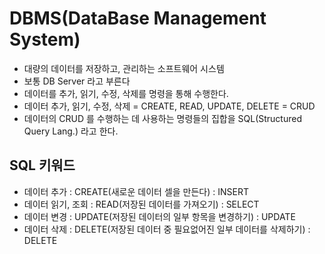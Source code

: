 # DBMS(DataBase Management System)

- 대량의 데이터를 저장하고, 관리하는 소프트웨어 시스템
- 보통 DB Server 라고 부른다
- 데이터를 추가, 읽기, 수정, 삭제를 명령을 통해 수행한다.
- 데이터 추가, 읽기, 수정, 삭제 = CREATE, READ, UPDATE, DELETE = CRUD
- 데이터의 CRUD 를 수행하는 데 사용하는 명령들의 집합을 SQL(Structured Query Lang.) 라고 한다.

## SQL 키워드

- 데이터 추가 : CREATE(새로운 데이터 셀을 만든다) : INSERT
- 데이터 읽기, 조회 : READ(저장된 데이터를 가져오기) : SELECT
- 데이터 변경 : UPDATE(저장된 데이터의 일부 항목을 변경하기) : UPDATE
- 데이터 삭제 : DELETE(저장된 데이터 중 필요없어진 일부 데이터를 삭제하기) : DELETE
